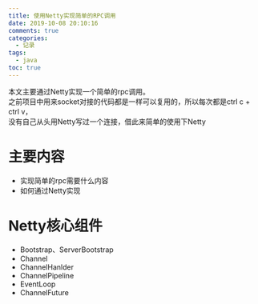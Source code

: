 ```yaml
---
title: 使用Netty实现简单的RPC调用
date: 2019-10-08 20:10:16
comments: true
categories: 
  - 记录
tags: 
  - java
toc: true
---
```

本文主要通过Netty实现一个简单的rpc调用。  
之前项目中用来socket对接的代码都是一样可以复用的，所以每次都是ctrl c + ctrl v，  
没有自己从头用Netty写过一个连接，借此来简单的使用下Netty  
<!-- more -->    

# 主要内容  
* 实现简单的rpc需要什么内容  
* 如何通过Netty实现  

# Netty核心组件  
* Bootstrap、ServerBootstrap  
* Channel  
* ChannelHanlder  
* ChannelPipeline  
* EventLoop  
* ChannelFuture  
